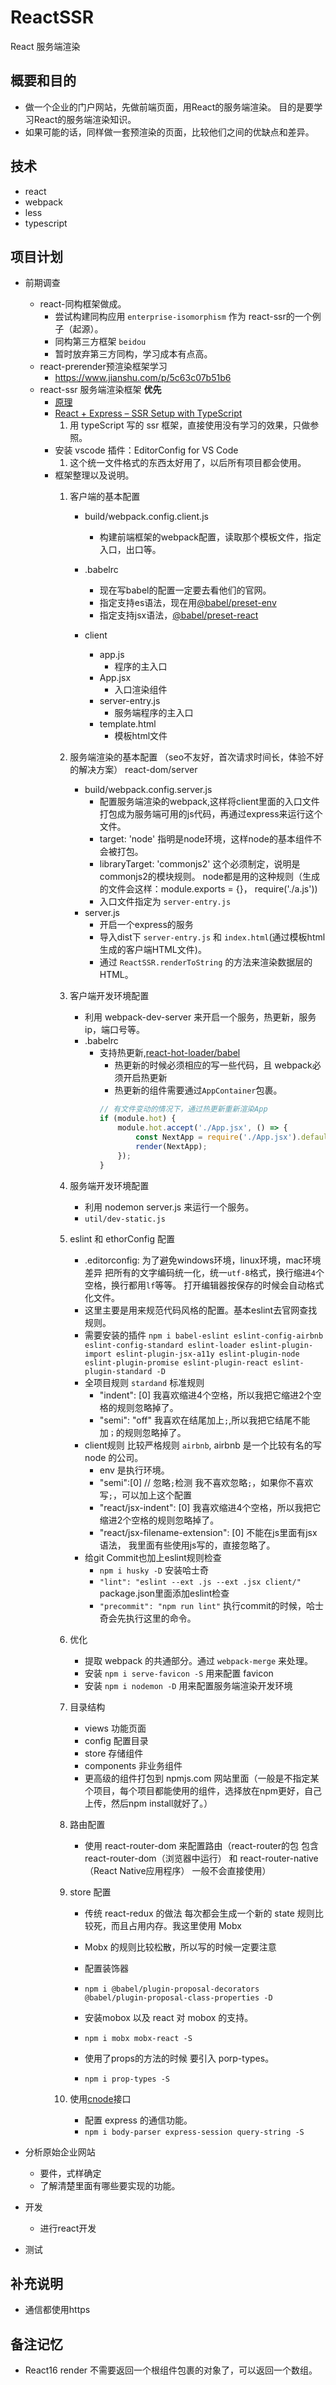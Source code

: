 # ReactSSR
React 服务端渲染

## 概要和目的
- 做一个企业的门户网站，先做前端页面，用React的服务端渲染。
目的是要学习React的服务端渲染知识。
- 如果可能的话，同样做一套预渲染的页面，比较他们之间的优缺点和差异。

## 技术
- react
- webpack
- less
- typescript

## 项目计划
- 前期调查
    + react-同构框架做成。
        * 尝试构建同构应用 `enterprise-isomorphism` 作为 react-ssr的一个例子（起源）。
        * 同构第三方框架 `beidou`
        * 暂时放弃第三方同构，学习成本有点高。
    + react-prerender预渲染框架学习
        * https://www.jianshu.com/p/5c63c07b51b6
    + react-ssr 服务端渲染框架 **优先**
        * [原理](http://www.php.cn/js-tutorial-411822.html)
        * [React + Express – SSR Setup with TypeScript](https://github.com/manuelbieh/react-ssr-setup)
            1. 用 typeScript 写的 ssr 框架，直接使用没有学习的效果，只做参照。
        * 安装 vscode 插件：EditorConfig for VS Code
            1. 这个统一文件格式的东西太好用了，以后所有项目都会使用。
        * 框架整理以及说明。
            1. 客户端的基本配置
                - build/webpack.config.client.js
                    + 构建前端框架的webpack配置，读取那个模板文件，指定入口，出口等。
                
                - .babelrc
                    + 现在写babel的配置一定要去看他们的官网。
                    + 指定支持es语法，现在用[@babel/preset-env](https://babeljs.io/docs/en/env)
                    + 指定支持jsx语法，[@babel/preset-react](https://babeljs.io/docs/en/babel-preset-react#docsNav)

                - client
                    + app.js
                        * 程序的主入口
                    + App.jsx
                        * 入口渲染组件
                    + server-entry.js
                        * 服务端程序的主入口
                    + template.html
                        * 模板html文件

            2. 服务端渲染的基本配置 （seo不友好，首次请求时间长，体验不好的解决方案） react-dom/server
                - build/webpack.config.server.js
                    + 配置服务端渲染的webpack,这样将client里面的入口文件打包成为服务端可用的js代码，再通过express来运行这个文件。
                    + target: 'node' 指明是node环境，这样node的基本组件不会被打包。
                    + libraryTarget: 'commonjs2' 这个必须制定，说明是commonjs2的模块规则。
                    node都是用的这种规则（生成的文件会这样：module.exports = {}， require('./a.js'))
                    + 入口文件指定为 `server-entry.js`
                - server.js
                    + 开启一个express的服务
                    + 导入dist下 `server-entry.js` 和 `index.html`(通过模板html生成的客户端HTML文件)。
                    + 通过 `ReactSSR.renderToString` 的方法来渲染数据层的HTML。

            3. 客户端开发环境配置
                - 利用 webpack-dev-server 来开启一个服务，热更新，服务ip，端口号等。
                - .babelrc
                    + 支持热更新,[react-hot-loader/babel](https://www.npmjs.com/package/react-hot-loader)
                        * 热更新的时候必须相应的写一些代码，且 webpack必须开启热更新
                        * 热更新的组件需要通过`AppContainer`包裹。
                        ```javascript
                        // 有文件变动的情况下，通过热更新重新渲染App
                        if (module.hot) {
                            module.hot.accept('./App.jsx', () => {
                                const NextApp = require('./App.jsx').default;
                                render(NextApp);
                            });
                        }
                        ```

            4. 服务端开发环境配置
                - 利用 nodemon server.js 来运行一个服务。
                - `util/dev-static.js` 

            5. eslint 和 ethorConfig 配置
                - .editorconfig: 为了避免windows环境，linux环境，mac环境差异
                把所有的文字编码统一化，统一`utf-8`格式，换行缩进`4`个空格，换行都用`lf`等等。
                打开编辑器按保存的时候会自动格式化文件。
                - 这里主要是用来规范代码风格的配置。基本eslint去官网查找规则。
                - 需要安装的插件 `npm i babel-eslint eslint-config-airbnb eslint-config-standard eslint-loader eslint-plugin-import eslint-plugin-jsx-a11y eslint-plugin-node eslint-plugin-promise eslint-plugin-react eslint-plugin-standard -D`
                - 全项目规则 `stardand` 标准规则
                    + "indent": [0] 我喜欢缩进4个空格，所以我把它缩进2个空格的规则忽略掉了。
                    + "semi": "off" 我喜欢在结尾加上`;`,所以我把它结尾不能加`；`的规则忽略掉了。
                - client规则 比较严格规则 `airbnb`, airbnb 是一个比较有名的写node 的公司。
                    + env 是执行环境。
                    + "semi":[0]  // 忽略`;`检测 我不喜欢忽略`;`，如果你不喜欢写`;`，可以加上这个配置
                    + "react/jsx-indent": [0] 我喜欢缩进4个空格，所以我把它缩进2个空格的规则忽略掉了。
                    + "react/jsx-filename-extension": [0] 不能在js里面有jsx语法， 我里面有些使用js写的，直接忽略了。
                - 给git Commit也加上eslint规则检查
                    + `npm i husky -D` 安装哈士奇
                    +  `"lint": "eslint --ext .js --ext .jsx client/"` package.json里面添加eslint检查
                    +  `"precommit": "npm run lint"` 执行commit的时候，哈士奇会先执行这里的命令。

            6. 优化
                - 提取 webpack 的共通部分。通过 `webpack-merge` 来处理。
                - 安装 `npm i serve-favicon -S` 用来配置 favicon
                - 安装 `npm i nodemon -D` 用来配置服务端渲染开发环境
            
            7. 目录结构
                - views 功能页面
                - config 配置目录
                - store 存储组件
                - components 非业务组件
                - 更高级的组件打包到 npmjs.com 网站里面（一般是不指定某个项目，每个项目都能使用的组件，选择放在npm更好，自己上传，然后npm install就好了。）
            
            8. 路由配置
                - 使用 react-router-dom 来配置路由（react-router的包 包含 react-router-dom（浏览器中运行） 和 react-router-native（React Native应用程序） 一般不会直接使用）

            9. store 配置
                - 传统 react-redux 的做法 每次都会生成一个新的 state 规则比较死，而且占用内存。我这里使用 Mobx
                - Mobx 的规则比较松散，所以写的时候一定要注意

                - 配置装饰器
                - `npm i @babel/plugin-proposal-decorators @babel/plugin-proposal-class-properties -D`

                - 安装mobox 以及 react 对 mobox 的支持。
                - `npm i mobx mobx-react -S`

                - 使用了props的方法的时候 要引入 porp-types。
                - `npm i prop-types -S`
            10. 使用[cnode](https://cnodejs.org/api)接口 
                - 配置 express 的通信功能。
                - `npm i body-parser express-session query-string -S`

- 分析原始企业网站
    + 要件，式样确定
    + 了解清楚里面有哪些要实现的功能。
- 开发
    + 进行react开发
- 测试

## 补充说明
- 通信都使用https

## 备注记忆
- React16 render 不需要返回一个根组件包裹的对象了，可以返回一个数组。